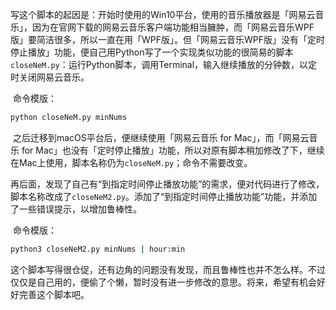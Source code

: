 ​        写这个脚本的起因是：开始时使用的Win10平台，使用的音乐播放器是「网易云音乐」，因为在官网下载的网易云音乐客户端功能相当臃肿，而「网易云音乐WPF版」要简洁很多，所以一直在用「WPF版」。但「网易云音乐WPF版」没有「定时停止播放」功能，便自己用Python写了一个实现类似功能的很简易的脚本`closeNeM.py`：运行Python脚本，调用Terminal，输入继续播放的分钟数，以定时关闭网易云音乐。

​		命令模版：

```sh
python closeNeM.py minNums
```

​        之后迁移到macOS平台后，便继续使用「网易云音乐 for Mac」，而「网易云音乐 for Mac」也没有「定时停止播放」功能，所以对原有脚本稍加修改了下，继续在Mac上使用，脚本名称仍为`closeNeM.py`；命令不需要改变。

​        再后面，发现了自己有“到指定时间停止播放功能”的需求，便对代码进行了修改，脚本名称改成了`closeNeM2.py`。添加了“到指定时间停止播放功能”功能，并添加了一些错误提示，以增加鲁棒性。

​        命令模版：

```sh
python3 closeNeM2.py minNums | hour:min
```



​        这个脚本写得很仓促，还有边角的问题没有发现，而且鲁棒性也并不怎么样。不过仅仅是自己用的，便偷了个懒，暂时没有进一步修改的意思。将来，希望有机会好好完善这个脚本吧。

